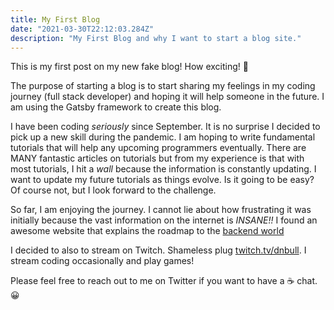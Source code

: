 ```yaml
---
title: My First Blog
date: "2021-03-30T22:12:03.284Z"
description: "My First Blog and why I want to start a blog site."
---
```


This is my first post on my new fake blog! How exciting! 💯

The purpose of starting a blog is to start sharing my feelings in my coding journey (full stack developer) and hoping it will help someone in the future. I am using the Gatsby framework to create this blog. 

I have been coding *seriously* since September. It is no surprise I decided to pick up a new skill during the pandemic. I am hoping to write fundamental tutorials that will help any upcoming programmers eventually. There are MANY fantastic articles on tutorials but from my experience is that with most tutorials, I hit a *wall* because the information is constantly updating. I want to update my future tutorials as things evolve. Is it going to be easy? Of course not, but I look forward to the challenge.

So far, I am enjoying the journey. I cannot lie about how frustrating it was initially because the vast information on the internet is *INSANE!!* I found an awesome website that explains the roadmap to the [backend world](https://roadmap.sh/backend)

I decided to also to stream on Twitch. Shameless plug [twitch.tv/dnbull](https://twitch.tv/dnbull). I stream coding occasionally and play games! 

Please feel free to reach out to me on Twitter if you want to have a ☕ chat. 😀


